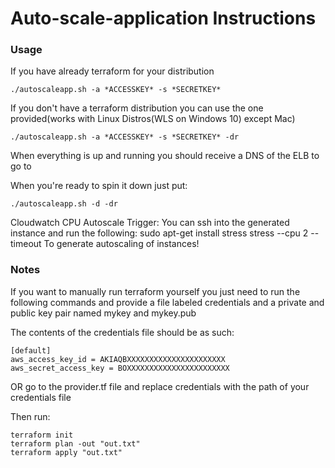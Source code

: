 

# Auto-scale-application Instructions

### Usage
If you have already terraform for your distribution


    ./autoscaleapp.sh -a *ACCESSKEY* -s *SECRETKEY*


If you don't have a terraform distribution you can use the one provided(works with Linux Distros(WLS on Windows 10) except Mac)

    ./autoscaleapp.sh -a *ACCESSKEY* -s *SECRETKEY* -dr

When everything is up and running you should receive a DNS of the ELB to go to

When you're ready to spin it down just put:

    ./autoscaleapp.sh -d -dr

Cloudwatch CPU Autoscale Trigger:
You can ssh into the generated instance and run the following:
    sudo apt-get install stress
    stress --cpu 2 --timeout
To generate autoscaling of instances!

### Notes
If you want to manually run terraform yourself you just need to run the following commands and provide a file labeled credentials and a private and public key pair named mykey and mykey.pub

The contents of the credentials file should be as such:

    [default]
    aws_access_key_id = AKIAQBXXXXXXXXXXXXXXXXXXXXXX
    aws_secret_access_key = BOXXXXXXXXXXXXXXXXXXXXXXX
OR
go to the provider.tf file and replace credentials with the path of your credentials file

Then run:

    terraform init
    terraform plan -out "out.txt"
    terraform apply "out.txt"
